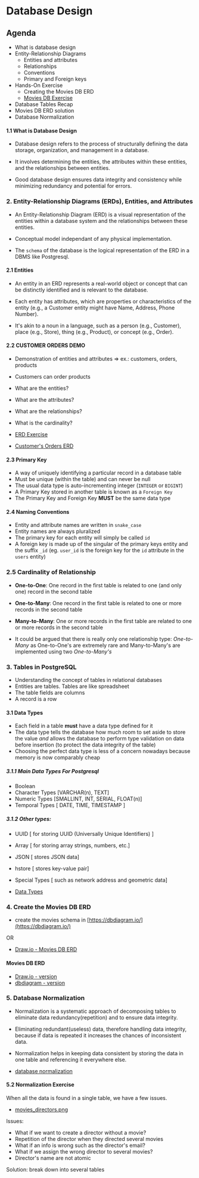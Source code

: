 # Database Design

## Agenda

- What is database design
- Entity-Relationship Diagrams
  - Entities and attributes
  - Relationships
  - Conventions
  - Primary and Foreign keys
- Hands-On Exercise
  - Creating the Movies DB ERD
  - [Movies DB Exercise](https://gist.github.com/DominicTremblay/826a607bf3f18d9a21858a1dd9115a07)
- Database Tables Recap
- Movies DB ERD solution
- Database Normalization

#### 1.1 What is Database Design

* Database design refers to the process of structurally defining the data storage, organization, and management in a database.

* It involves determining the entities, the attributes within these entities, and the relationships between entities.

* Good database design ensures data integrity and consistency while minimizing redundancy and potential for errors.

### 2. Entity-Relationship Diagrams (ERDs), Entities, and Attributes

*  An Entity-Relationship Diagram (ERD) is a visual representation of the entities within a database system and the relationships between these entities.

* Conceptual model independant of any physical implementation.

* The `schema` of the database is the logical representation of the ERD in a DBMS like Postgresql.

#### 2.1 Entities

- An entity in an ERD represents a real-world object or concept that can be distinctly identified and is relevant to the database.

- Each entity has attributes, which are properties or characteristics of the entity (e.g., a Customer entity might have Name, Address, Phone Number).

- It's akin to a noun in a language, such as a person (e.g., Customer), place (e.g., Store), thing (e.g., Product), or concept (e.g., Order).

#### 2.2 CUSTOMER ORDERS DEMO

* Demonstration of entities and attributes => ex.: customers, orders, products

- Customers can order products
- What are the entities?
- What are the attributes?
- What are the relationships?
- What is the cardinality?

- [ERD Exercise](https://gist.github.com/DominicTremblay/826a607bf3f18d9a21858a1dd9115a07)
- [Customer's Orders ERD](./images/customers_erd.png)

#### 2.3 Primary Key

* A way of uniquely identifying a particular record in a database table 
* Must be unique (within the table) and can never be null
* The usual data type is auto-incrementing integer (`INTEGER` or `BIGINT`)
* A Primary Key stored in another table is known as a `Foreign Key`
* The Primary Key and Foreign Key **MUST** be the same data type

#### 2.4 Naming Conventions

* Entity and attribute names are written in `snake_case`
* Entity names are always pluralized
* The primary key for each entity will simply be called `id`
* A foreign key is made up of the singular of the primary keys entity and the suffix `_id` (eg. `user_id` is the foreign key for the `id` attribute in the `users` entity)

### 2.5 Cardinality of Relationship

* **One-to-One**: One record in the first table is related to one (and only one) record in the second table
* **One-to-Many**: One record in the first table is related to one or more records in the second table
* **Many-to-Many**: One or more records in the first table are related to one or more records in the second table

* It could be argued that there is really only one relationship type: _One-to-Many_ as One-to-One's are extremely rare and Many-to-Many's are implemented using two _One-to-Many's_

### 3. **Tables in PostgreSQL**

   - Understanding the concept of tables in relational databases
   - Entities are tables. Tables are like spreadsheet
   - The table fields are columns
   - A record is a row

#### 3.1 Data Types

* Each field in a table **must** have a data type defined for it
* The data type tells the database how much room to set aside to store the value _and_ allows the database to perform type validation on data before insertion (to protect the data integrity of the table)
* Choosing the perfect data type is less of a concern nowadays because memory is now comparably cheap

##### 3.1.1 Main Data Types For Postgresql

* Boolean
* Character Types [VARCHAR(n), TEXT]
* Numeric Types [SMALLINT, INT, SERIAL, FLOAT(n)]
* Temporal Types [ DATE, TIME, TIMESTAMP ]

##### 3.1.2 Other types:

* UUID [ for storing UUID (Universally Unique Identifiers) ]
* Array [ for storing array strings, numbers, etc.]
* JSON [ stores JSON data]
* hstore [ stores key-value pair]
* Special Types [ such as network address and geometric data]

* [Data Types](https://www.geeksforgeeks.org/postgresql-data-types/)

### 4. Create the Movies DB ERD

- create the movies schema in [https://dbdiagram.io/](https://dbdiagram.io/)

OR

- [Draw.io - Movies DB ERD](https://draw.io)

#### Movies DB ERD

- [Draw.io - version](./images/movies_db_erd.png)
- [dbdiagram - version](./images/movies_db_erd_dbdiagram.png)


### 5. **Database Normalization** 

- Normalization is a systematic approach of decomposing tables to eliminate data redundancy(repetition) and to ensure data integrity. 

- Eliminating redundant(useless) data, therefore handling data integrity, because if data is repeated it increases the chances of inconsistent data.

- Normalization helps in keeping data consistent by storing the data in one table and referencing it everywhere else.

- [database normalization](https://www.studytonight.com/dbms/database-normalization.php)

#### 5.2 Normalization Exercise

When all the data is found in a single table, we have a few issues.

- [movies_directors.png](./images/movies_directors.png)

Issues:

- What if we want to create a director without a movie?
- Repetition of the director when they directed several movies
- What if an info is wrong such as the director's email?
- What if we assign the wrong director to several movies? 
- Director's name are not atomic

Solution: break down into several tables

